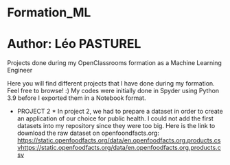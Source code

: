 # Formation_ML
# Author: Léo PASTUREL

Projects done during my OpenClassrooms formation as a Machine Learning Engineer

Here you will find different projects that I have done during my formation. Feel free to browse! :)
My codes were initially done in Spyder using Python 3.9 before I exported them in a Notebook format.


* PROJECT 2 *
In project 2, we had to prepare a dataset in order to create an application of our choice for public health.
I could not add the first datasets into my repository since they were too big.
Here is the link to download the raw dataset on openfoondfacts.org: https://static.openfoodfacts.org/data/en.openfoodfacts.org.products.csvhttps://static.openfoodfacts.org/data/en.openfoodfacts.org.products.csv
